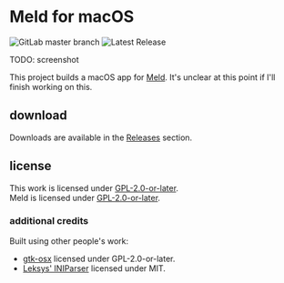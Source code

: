 # Meld for macOS

![GitLab master branch](https://gitlab.com/dehesselle/meld_macos/badges/main/pipeline.svg)
![Latest Release](https://img.shields.io/gitlab/v/release/dehesselle/meld_macos?sort=semver&color=2f699b&label=Latest%20Release)

TODO: screenshot

This project builds a macOS app for [Meld](https://meld.app). It's unclear at this point if I'll finish working on this.

## download

Downloads are available in the [Releases](https://gitlab.com/dehesselle/meld_macos/-/releases) section.

## license

This work is licensed under [GPL-2.0-or-later](LICENSE).  
Meld is licensed under [GPL-2.0-or-later](https://gitlab.gnome.org/GNOME/meld/-/blob/main/COPYING?ref_type=heads).

### additional credits

Built using other people's work:

- [gtk-osx](https://gitlab.gnome.org/GNOME/gtk-osx) licensed under GPL-2.0-or-later.
- [Leksys' INIParser](https://github.com/Lek-sys/LeksysINI]) licensed under MIT.
